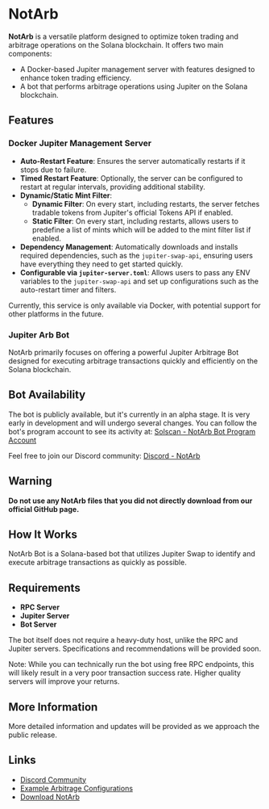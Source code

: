 # NotArb

**NotArb** is a versatile platform designed to optimize token trading and arbitrage operations on the Solana blockchain. It offers two main components:

- A Docker-based Jupiter management server with features designed to enhance token trading efficiency.
- A bot that performs arbitrage operations using Jupiter on the Solana blockchain.


## Features

### Docker Jupiter Management Server
- **Auto-Restart Feature**: Ensures the server automatically restarts if it stops due to failure.
- **Timed Restart Feature**: Optionally, the server can be configured to restart at regular intervals, providing additional stability.
- **Dynamic/Static Mint Filter**:
    - **Dynamic Filter**: On every start, including restarts, the server fetches tradable tokens from Jupiter's official Tokens API if enabled.
    - **Static Filter**: On every start, including restarts, allows users to predefine a list of mints which will be added to the mint filter list if enabled.
- **Dependency Management**: Automatically downloads and installs required dependencies, such as the `jupiter-swap-api`, ensuring users have everything they need to get started quickly.
- **Configurable via `jupiter-server.toml`**: Allows users to pass any ENV variables to the `jupiter-swap-api` and set up configurations such as the auto-restart timer and filters.

Currently, this service is only available via Docker, with potential support for other platforms in the future.

### Jupiter Arb Bot
NotArb primarily focuses on offering a powerful Jupiter Arbitrage Bot designed for executing arbitrage transactions quickly and efficiently on the Solana blockchain.

## Bot Availability
The bot is publicly available, but it's currently in an alpha stage. It is very early in development and will undergo several changes. You can follow the bot's program account to see its activity at:
[Solscan - NotArb Bot Program Account](https://solscan.io/account/BqirtYFXWbEaQr2VxcDKZ7nehZqNtqrLJbpoUaBpPZ6z)

Feel free to join our Discord community:
[Discord - NotArb](https://discord.notarb.org)

## Warning
**Do not use any NotArb files that you did not directly download from our official GitHub page.**

## How It Works
NotArb Bot is a Solana-based bot that utilizes Jupiter Swap to identify and execute arbitrage transactions as quickly as possible.

## Requirements
- **RPC Server**
- **Jupiter Server**
- **Bot Server**

The bot itself does not require a heavy-duty host, unlike the RPC and Jupiter servers. Specifications and recommendations will be provided soon.

Note: While you can technically run the bot using free RPC endpoints, this will likely result in a very poor transaction success rate. Higher quality servers will improve your returns.

## More Information
More detailed information and updates will be provided as we approach the public release.

## Links
- [Discord Community](https://discord.notarb.org)
- [Example Arbitrage Configurations](https://examples.notarb.org)
- [Download NotArb](https://download.notarb.org)
